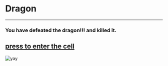 # Dragon 
---
### You have defeated the dragon!!! and killed it. 
## [press to enter the cell](congrats.md) 
![yay](https://ichef.bbci.co.uk/images/ic/640x360/p07gdgr6.jpg)